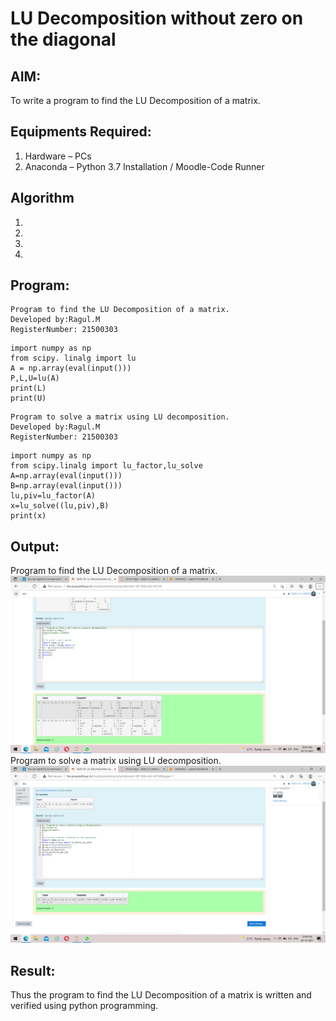 # LU Decomposition without zero on the diagonal

## AIM:
To write a program to find the LU Decomposition of a matrix.

## Equipments Required:
1. Hardware – PCs
2. Anaconda – Python 3.7 Installation / Moodle-Code Runner

## Algorithm
1. 
2. 
3. 
4. 

## Program:
```
Program to find the LU Decomposition of a matrix.
Developed by:Ragul.M 
RegisterNumber: 21500303
```
~~~
import numpy as np
from scipy. linalg import lu
A = np.array(eval(input()))
P,L,U=lu(A)
print(L)
print(U)
~~~
```
Program to solve a matrix using LU decomposition.
Developed by:Ragul.M 
RegisterNumber: 21500303
```
~~~
import numpy as np
from scipy.linalg import lu_factor,lu_solve
A=np.array(eval(input()))
B=np.array(eval(input()))
lu,piv=lu_factor(A)
x=lu_solve((lu,piv),B)
print(x)
~~~



## Output:
Program to find the LU Decomposition of a matrix.
![lu decomposition](https://github.com/ragulmani936/LU-Decomposition/blob/main/Screenshot%20(29).png?raw=true)Program to solve a matrix using LU decomposition.
![lu decomposition](https://github.com/ragulmani936/LU-Decomposition/blob/main/Screenshot%20(30).png?raw=true)


## Result:
Thus the program to find the LU Decomposition of a matrix is written and verified using python programming.

